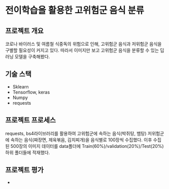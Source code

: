 # 전이학습을 활용한 고위험군 음식 분류

## 프로젝트 개요
<p> 코로나 바이러스 및 여름철 식중독의 위험으로 인해, 고위험군 음식과 저위험군 음식을 구별할 필요성이 커지고 있다. 따라서 이미지만 보고 고위험군 음식을 분류할 수 있는 딥러닝 모델을 구축해봤다.</p>

## 기술 스택
<ul>
  <li>Sklearn</li>
  <li>Tensorflow, keras</li>
  <li>Numpy</li>
  <li>requests</li>
</ul> 

## 프로젝트 프로세스
requests, bs4라이브러리를 활용하여 고위험군에 속하는 음식(박쥐탕, 뱀탕) 저위험군에 속하는 음식(짜장면, 제육볶음, 김치찌개)을 음식별로 100장씩 수집했다. 이후 수집된 500장의 이미지 데이터를 data폴더에 Train(60%)/validation(20%)/Test(20%) 하위 폴더들에 적재했다. 

## 프로젝트 평가
<ul>
  <li></li>
</ul> 
